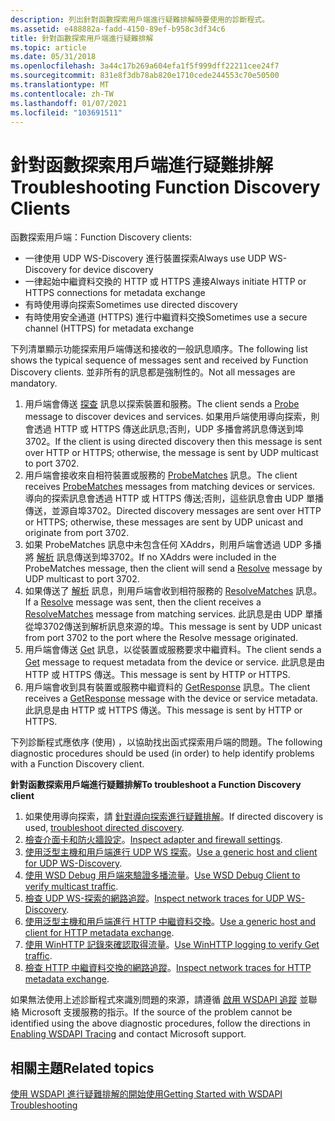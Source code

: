 ```yaml
---
description: 列出針對函數探索用戶端進行疑難排解時要使用的診斷程式。
ms.assetid: e488882a-fadd-4150-89ef-b958c3df34c6
title: 針對函數探索用戶端進行疑難排解
ms.topic: article
ms.date: 05/31/2018
ms.openlocfilehash: 3a44c17b269a604efa1f5f999dff22211cee24f7
ms.sourcegitcommit: 831e8f3db78ab820e1710cede244553c70e50500
ms.translationtype: MT
ms.contentlocale: zh-TW
ms.lasthandoff: 01/07/2021
ms.locfileid: "103691511"
---
```

# <a name="troubleshooting-function-discovery-clients"></a><span data-ttu-id="bfa88-103">針對函數探索用戶端進行疑難排解</span><span class="sxs-lookup"><span data-stu-id="bfa88-103">Troubleshooting Function Discovery Clients</span></span>

<span data-ttu-id="bfa88-104">函數探索用戶端：</span><span class="sxs-lookup"><span data-stu-id="bfa88-104">Function Discovery clients:</span></span>

-   <span data-ttu-id="bfa88-105">一律使用 UDP WS-Discovery 進行裝置探索</span><span class="sxs-lookup"><span data-stu-id="bfa88-105">Always use UDP WS-Discovery for device discovery</span></span>
-   <span data-ttu-id="bfa88-106">一律起始中繼資料交換的 HTTP 或 HTTPS 連接</span><span class="sxs-lookup"><span data-stu-id="bfa88-106">Always initiate HTTP or HTTPS connections for metadata exchange</span></span>
-   <span data-ttu-id="bfa88-107">有時使用導向探索</span><span class="sxs-lookup"><span data-stu-id="bfa88-107">Sometimes use directed discovery</span></span>
-   <span data-ttu-id="bfa88-108">有時使用安全通道 (HTTPS) 進行中繼資料交換</span><span class="sxs-lookup"><span data-stu-id="bfa88-108">Sometimes use a secure channel (HTTPS) for metadata exchange</span></span>

<span data-ttu-id="bfa88-109">下列清單顯示功能探索用戶端傳送和接收的一般訊息順序。</span><span class="sxs-lookup"><span data-stu-id="bfa88-109">The following list shows the typical sequence of messages sent and received by Function Discovery clients.</span></span> <span data-ttu-id="bfa88-110">並非所有的訊息都是強制性的。</span><span class="sxs-lookup"><span data-stu-id="bfa88-110">Not all messages are mandatory.</span></span>

1.  <span data-ttu-id="bfa88-111">用戶端會傳送 [探查](probe-message.md) 訊息以探索裝置和服務。</span><span class="sxs-lookup"><span data-stu-id="bfa88-111">The client sends a [Probe](probe-message.md) message to discover devices and services.</span></span> <span data-ttu-id="bfa88-112">如果用戶端使用導向探索，則會透過 HTTP 或 HTTPS 傳送此訊息;否則，UDP 多播會將訊息傳送到埠3702。</span><span class="sxs-lookup"><span data-stu-id="bfa88-112">If the client is using directed discovery then this message is sent over HTTP or HTTPS; otherwise, the message is sent by UDP multicast to port 3702.</span></span>
2.  <span data-ttu-id="bfa88-113">用戶端會接收來自相符裝置或服務的 [ProbeMatches](probematches-message.md) 訊息。</span><span class="sxs-lookup"><span data-stu-id="bfa88-113">The client receives [ProbeMatches](probematches-message.md) messages from matching devices or services.</span></span> <span data-ttu-id="bfa88-114">導向的探索訊息會透過 HTTP 或 HTTPS 傳送;否則，這些訊息會由 UDP 單播傳送，並源自埠3702。</span><span class="sxs-lookup"><span data-stu-id="bfa88-114">Directed discovery messages are sent over HTTP or HTTPS; otherwise, these messages are sent by UDP unicast and originate from port 3702.</span></span>
3.  <span data-ttu-id="bfa88-115">如果 ProbeMatches 訊息中未包含任何 XAddrs，則用戶端會透過 UDP 多播將 [解析](resolve-message.md) 訊息傳送到埠3702。</span><span class="sxs-lookup"><span data-stu-id="bfa88-115">If no XAddrs were included in the ProbeMatches message, then the client will send a [Resolve](resolve-message.md) message by UDP multicast to port 3702.</span></span>
4.  <span data-ttu-id="bfa88-116">如果傳送了 [解析](resolve-message.md) 訊息，則用戶端會收到相符服務的 [ResolveMatches](resolvematches-message.md) 訊息。</span><span class="sxs-lookup"><span data-stu-id="bfa88-116">If a [Resolve](resolve-message.md) message was sent, then the client receives a [ResolveMatches](resolvematches-message.md) message from matching services.</span></span> <span data-ttu-id="bfa88-117">此訊息是由 UDP 單播從埠3702傳送到解析訊息來源的埠。</span><span class="sxs-lookup"><span data-stu-id="bfa88-117">This message is sent by UDP unicast from port 3702 to the port where the Resolve message originated.</span></span>
5.  <span data-ttu-id="bfa88-118">用戶端會傳送 [Get](get--metadata-exchange--http-request-and-message.md) 訊息，以從裝置或服務要求中繼資料。</span><span class="sxs-lookup"><span data-stu-id="bfa88-118">The client sends a [Get](get--metadata-exchange--http-request-and-message.md) message to request metadata from the device or service.</span></span> <span data-ttu-id="bfa88-119">此訊息是由 HTTP 或 HTTPS 傳送。</span><span class="sxs-lookup"><span data-stu-id="bfa88-119">This message is sent by HTTP or HTTPS.</span></span>
6.  <span data-ttu-id="bfa88-120">用戶端會收到具有裝置或服務中繼資料的 [GetResponse](getresponse--metadata-exchange--message.md) 訊息。</span><span class="sxs-lookup"><span data-stu-id="bfa88-120">The client receives a [GetResponse](getresponse--metadata-exchange--message.md) message with the device or service metadata.</span></span> <span data-ttu-id="bfa88-121">此訊息是由 HTTP 或 HTTPS 傳送。</span><span class="sxs-lookup"><span data-stu-id="bfa88-121">This message is sent by HTTP or HTTPS.</span></span>

<span data-ttu-id="bfa88-122">下列診斷程式應依序 (使用) ，以協助找出函式探索用戶端的問題。</span><span class="sxs-lookup"><span data-stu-id="bfa88-122">The following diagnostic procedures should be used (in order) to help identify problems with a Function Discovery client.</span></span>

<span data-ttu-id="bfa88-123">**針對函數探索用戶端進行疑難排解**</span><span class="sxs-lookup"><span data-stu-id="bfa88-123">**To troubleshoot a Function Discovery client**</span></span>

1.  <span data-ttu-id="bfa88-124">如果使用導向探索，請 [針對導向探索進行疑難排解](troubleshooting-applications-using-directed-discovery.md)。</span><span class="sxs-lookup"><span data-stu-id="bfa88-124">If directed discovery is used, [troubleshoot directed discovery](troubleshooting-applications-using-directed-discovery.md).</span></span>
2.  <span data-ttu-id="bfa88-125">[檢查介面卡和防火牆設定](inspecting-adapter-and-firewall-settings.md)。</span><span class="sxs-lookup"><span data-stu-id="bfa88-125">[Inspect adapter and firewall settings](inspecting-adapter-and-firewall-settings.md).</span></span>
3.  <span data-ttu-id="bfa88-126">[使用泛型主機和用戶端進行 UDP WS 探索](using-a-generic-host-and-client-for-udp-ws-discovery.md)。</span><span class="sxs-lookup"><span data-stu-id="bfa88-126">[Use a generic host and client for UDP WS-Discovery](using-a-generic-host-and-client-for-udp-ws-discovery.md).</span></span>
4.  <span data-ttu-id="bfa88-127">[使用 WSD Debug 用戶端來驗證多播流量](using-wsddebug-client-to-verify-multicast-traffic.md)。</span><span class="sxs-lookup"><span data-stu-id="bfa88-127">[Use WSD Debug Client to verify multicast traffic](using-wsddebug-client-to-verify-multicast-traffic.md).</span></span>
5.  <span data-ttu-id="bfa88-128">[檢查 UDP WS-探索的網路追蹤](inspecting-network-traces-for-udp-ws-discovery.md)。</span><span class="sxs-lookup"><span data-stu-id="bfa88-128">[Inspect network traces for UDP WS-Discovery](inspecting-network-traces-for-udp-ws-discovery.md).</span></span>
6.  <span data-ttu-id="bfa88-129">[使用泛型主機和用戶端進行 HTTP 中繼資料交換](using-a-generic-host-and-client-for-http-metadata-exchange.md)。</span><span class="sxs-lookup"><span data-stu-id="bfa88-129">[Use a generic host and client for HTTP metadata exchange](using-a-generic-host-and-client-for-http-metadata-exchange.md).</span></span>
7.  <span data-ttu-id="bfa88-130">[使用 WinHTTP 記錄來確認取得流量](using-winhttp-logging-to-verify-get-traffic.md)。</span><span class="sxs-lookup"><span data-stu-id="bfa88-130">[Use WinHTTP logging to verify Get traffic](using-winhttp-logging-to-verify-get-traffic.md).</span></span>
8.  <span data-ttu-id="bfa88-131">[檢查 HTTP 中繼資料交換的網路追蹤](inspecting-network-traces-for-http-metadata-exchange.md)。</span><span class="sxs-lookup"><span data-stu-id="bfa88-131">[Inspect network traces for HTTP metadata exchange](inspecting-network-traces-for-http-metadata-exchange.md).</span></span>

<span data-ttu-id="bfa88-132">如果無法使用上述診斷程式來識別問題的來源，請遵循 [啟用 WSDAPI 追蹤](enabling-wsdapi-tracing.md) 並聯絡 Microsoft 支援服務的指示。</span><span class="sxs-lookup"><span data-stu-id="bfa88-132">If the source of the problem cannot be identified using the above diagnostic procedures, follow the directions in [Enabling WSDAPI Tracing](enabling-wsdapi-tracing.md) and contact Microsoft support.</span></span>

## <a name="related-topics"></a><span data-ttu-id="bfa88-133">相關主題</span><span class="sxs-lookup"><span data-stu-id="bfa88-133">Related topics</span></span>

<dl> <dt>

[<span data-ttu-id="bfa88-134">使用 WSDAPI 進行疑難排解的開始使用</span><span class="sxs-lookup"><span data-stu-id="bfa88-134">Getting Started with WSDAPI Troubleshooting</span></span>](getting-started-with-wsdapi-troubleshooting.md)
</dt> </dl>

 

 



